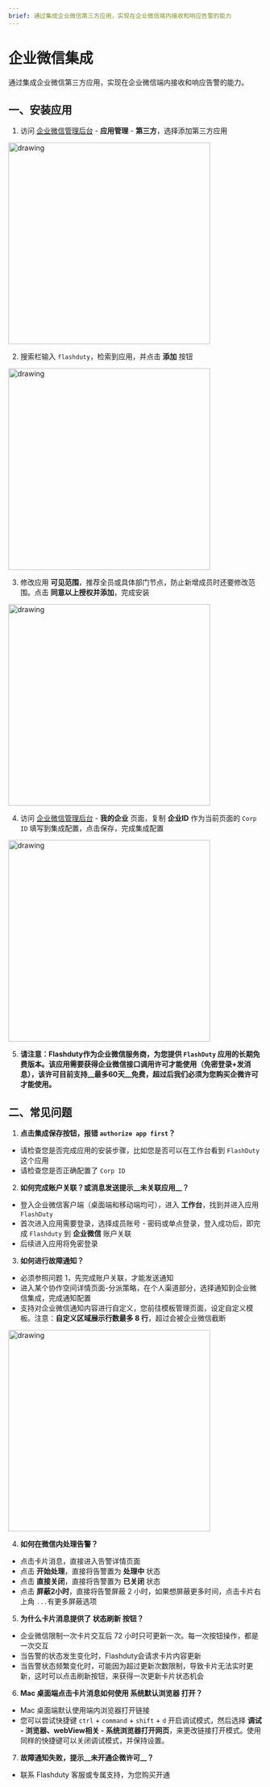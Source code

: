 ```yaml
---
brief: 通过集成企业微信第三方应用，实现在企业微信端内接收和响应告警的能力
---
```


# 企业微信集成

通过集成企业微信第三方应用，实现在企业微信端内接收和响应告警的能力。

## 一、安装应用

1. 访问 [企业微信管理后台](https://work.weixin.qq.com/wework_admin/frame#apps) - __应用管理__ - __第三方__，选择添加第三方应用

<img src="https://fcimg.i18n.site/zh/flashduty/mixin/instant_messaging/wecom/1.avif" alt="drawing" width="400"/>

2. 搜索栏输入 `flashduty`，检索到应用，并点击 __添加__ 按钮

<img src="https://fcimg.i18n.site/zh/flashduty/mixin/instant_messaging/wecom/2.avif" alt="drawing" width="400"/>

3. 修改应用 __可见范围__，推荐全员或具体部门节点，防止新增成员时还要修改范围。点击 __同意以上授权并添加__，完成安装

<img src="https://fcimg.i18n.site/zh/flashduty/mixin/instant_messaging/wecom/3.avif" alt="drawing" width="400"/>

4. 访问 [企业微信管理后台](https://work.weixin.qq.com/wework_admin/frame#apps) - __我的企业__ 页面，复制 __企业ID__ 作为当前页面的 `Corp ID` 填写到集成配置，点击保存，完成集成配置

<img src="https://fcimg.i18n.site/zh/flashduty/mixin/instant_messaging/wecom/4.avif" alt="drawing" width="400"/>

5. **请注意：Flashduty作为企业微信服务商，为您提供 `FlashDuty` 应用的长期免费版本。该应用需要获得企业微信接口调用许可才能使用（免密登录+发消息），该许可目前支持__最多60天__免费，超过后我们必须为您购买企微许可才能使用。**

## 二、常见问题

1. **点击集成保存按钮，报错 `authorize app first`？**

- 请检查您是否完成应用的安装步骤，比如您是否可以在工作台看到 `FlashDuty` 这个应用
- 请检查您是否正确配置了 `Corp ID`

2. **如何完成账户关联？或消息发送提示__未关联应用__？**

- 登入企业微信客户端（桌面端和移动端均可），进入 __工作台__，找到并进入应用 `FlashDuty`
- 首次进入应用需要登录，选择成员账号 - 密码或单点登录，登入成功后，即完成 `Flashduty` 到 __企业微信__ 账户关联
- 后续进入应用将免密登录

3. **如何进行故障通知？**

- 必须参照问题 1，先完成账户关联，才能发送通知
- 进入某个协作空间详情页面-分派策略，在个人渠道部分，选择通知到企业微信集成，完成通知配置
- 支持对企业微信通知内容进行自定义，您前往模板管理页面，设定自定义模板。注意：**自定义区域展示行数最多 8 行**，超过会被企业微信截断

<img src="https://fcimg.i18n.site/zh/flashduty/mixin/instant_messaging/wecom/5.avif" alt="drawing" width="400"/>

4. **如何在微信内处理告警？**

- 点击卡片消息，直接进入告警详情页面
- 点击 __开始处理__，直接将告警置为 __处理中__ 状态
- 点击 __直接关闭__，直接将告警置为 __已关闭__ 状态
- 点击 __屏蔽2小时__，直接将告警屏蔽 2 小时，如果想屏蔽更多时间，点击卡片右上角 `...`有更多屏蔽选项

5. **为什么卡片消息提供了 __状态刷新__ 按钮？**

- 企业微信限制一次卡片交互后 72 小时只可更新一次。每一次按钮操作，都是一次交互
- 当告警的状态发生变化时，Flashduty会请求卡片内容更新
- 当告警状态频繁变化时，可能因为超过更新次数限制，导致卡片无法实时更新，这时可以点击刷新按钮，来获得一次更新卡片状态机会

6. **Mac 桌面端点击卡片消息如何使用 __系统默认浏览器__ 打开？**

- Mac 桌面端默认使用端内浏览器打开链接
- 您可以尝试快捷键 `ctrl` + `command` + `shift` + `d` 开启调试模式，然后选择 __调试 - 浏览器、webView相关 - 系统浏览器打开网页__，来更改链接打开模式。使用同样的快捷键可以关闭调试模式，并保持设置。

7. **故障通知失败，提示__未开通企微许可__？**

- 联系 Flashduty 客服或专属支持，为您购买开通
